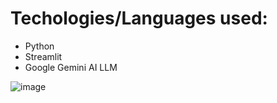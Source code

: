 # Techologies/Languages used:
- Python
- Streamlit
- Google Gemini AI LLM

![image](https://github.com/abhishekgit03/AI-Resume-Analyzer/assets/92089364/771da165-59d7-4bab-a940-9339a58ed6fe)
